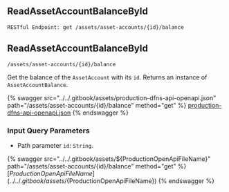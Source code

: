 
## ReadAssetAccountBalanceById
`RESTful Endpoint: get /assets/asset-accounts/{id}/balance`


## ReadAssetAccountBalanceById
`/assets/asset-accounts/{id}/balance`

Get the balance of the `AssetAccount` with its `id`. Returns an instance of `AssetAccountBalance`.

{% swagger src="../../.gitbook/assets/production-dfns-api-openapi.json" path="/assets/asset-accounts/{id}/balance" method="get" %}
[production-dfns-api-openapi.json](../../.gitbook/assets/production-dfns-api-openapi.json)
{% endswagger %}


### Input Query Parameters
* Path parameter `id`: `String`.  
  


{% swagger src="../../.gitbook/assets/${ProductionOpenApiFileName}" path="/assets/asset-accounts/{id}/balance" method="get" %}
[${ProductionOpenApiFileName}](../../.gitbook/assets/${ProductionOpenApiFileName})
{% endswagger %}
